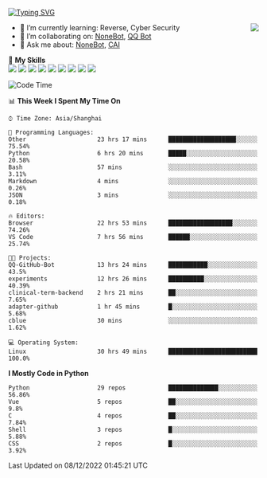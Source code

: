 [![Typing SVG](https://readme-typing-svg.herokuapp.com?size=25&duration=2500&color=8C43EA&vCenter=true&width=200&height=40&lines=Hi+there+%F0%9F%91%8B%F0%9F%8F%BB;I'm+yanyongyu)](https://git.io/typing-svg)

<a href="#">
  <img align="right" src="https://github-readme-stats.vercel.app/api?username=yanyongyu&count_private=true&show_icons=true&bg_color=15,f2f7fd,E0EAFC" />
</a>

- 🌱 I’m currently learning: Reverse, Cyber Security
- 👯 I’m collaborating on: [NoneBot](https://github.com/nonebot), [QQ Bot](https://github.com/Mrs4s/go-cqhttp)
- 💬 Ask me about: [NoneBot](https://github.com/nonebot), [CAI](https://github.com/cscs181/CAI)

🌟 **My Skills**  
![](https://img.shields.io/badge/-Python-3e74a2?style=flat-square&logo=Python&logoColor=fff)
![](https://img.shields.io/badge/-Node.js-339933?style=flat-square&logo=Node.js&logoColor=fff)
![](https://img.shields.io/badge/-Vue-4fc08d?style=flat-square&logo=Vue.js&logoColor=fff)
![](https://img.shields.io/badge/-React-2d98ce?style=flat-square&logo=React&logoColor=fff)
![](https://img.shields.io/badge/-Docker-2496ED?style=flat-square&logo=Docker&logoColor=fff)
![](https://img.shields.io/badge/-Linux-000000?style=flat-square&logo=Linux&logoColor=fff)
![](https://img.shields.io/badge/-MySQL-4479A1?style=flat-square&logo=MySQL&logoColor=fff)
![](https://img.shields.io/badge/-Redis-DC382D?style=flat-square&logo=Redis&logoColor=fff)
![](https://img.shields.io/badge/-MongoDB-47A248?style=flat-square&logo=MongoDB&logoColor=fff)

<!--START_SECTION:waka-->
![Code Time](http://img.shields.io/badge/Code%20Time-3%2C334%20hrs%2043%20mins-blue)

📊 **This Week I Spent My Time On** 

```text
⌚︎ Time Zone: Asia/Shanghai

💬 Programming Languages: 
Other                    23 hrs 17 mins      ███████████████████░░░░░░   75.54% 
Python                   6 hrs 20 mins       █████░░░░░░░░░░░░░░░░░░░░   20.58% 
Bash                     57 mins             ░░░░░░░░░░░░░░░░░░░░░░░░░   3.11% 
Markdown                 4 mins              ░░░░░░░░░░░░░░░░░░░░░░░░░   0.26% 
JSON                     3 mins              ░░░░░░░░░░░░░░░░░░░░░░░░░   0.18%

🔥 Editors: 
Browser                  22 hrs 53 mins      ██████████████████░░░░░░░   74.26% 
VS Code                  7 hrs 56 mins       ██████░░░░░░░░░░░░░░░░░░░   25.74%

🐱‍💻 Projects: 
QQ-GitHub-Bot            13 hrs 24 mins      ███████████░░░░░░░░░░░░░░   43.5% 
experiments              12 hrs 26 mins      ██████████░░░░░░░░░░░░░░░   40.39% 
clinical-term-backend    2 hrs 21 mins       ██░░░░░░░░░░░░░░░░░░░░░░░   7.65% 
adapter-github           1 hr 45 mins        █░░░░░░░░░░░░░░░░░░░░░░░░   5.68% 
cblue                    30 mins             ░░░░░░░░░░░░░░░░░░░░░░░░░   1.62%

💻 Operating System: 
Linux                    30 hrs 49 mins      █████████████████████████   100.0%

```

**I Mostly Code in Python** 

```text
Python                   29 repos            ██████████████░░░░░░░░░░░   56.86% 
Vue                      5 repos             ██░░░░░░░░░░░░░░░░░░░░░░░   9.8% 
C                        4 repos             ██░░░░░░░░░░░░░░░░░░░░░░░   7.84% 
Shell                    3 repos             █░░░░░░░░░░░░░░░░░░░░░░░░   5.88% 
CSS                      2 repos             █░░░░░░░░░░░░░░░░░░░░░░░░   3.92%

```



 Last Updated on 08/12/2022 01:45:21 UTC
<!--END_SECTION:waka-->
